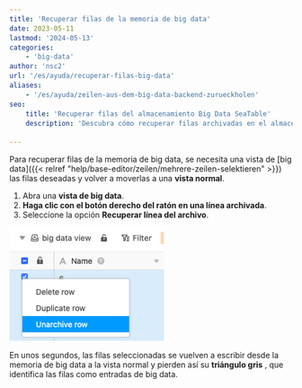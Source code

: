 ```yaml
---
title: 'Recuperar filas de la memoria de big data'
date: 2023-05-11
lastmod: '2024-05-13'
categories:
    - 'big-data'
author: 'nsc2'
url: '/es/ayuda/recuperar-filas-big-data'
aliases:
    - '/es/ayuda/zeilen-aus-dem-big-data-backend-zurueckholen'
seo:
    title: 'Recuperar filas del almacenamiento Big Data SeaTable'
    description: 'Descubra cómo recuperar filas archivadas en el almacenamiento Big Data de SeaTable y devolverlas a vistas normales fácilmente.'

---
```


Para recuperar filas de la memoria de big data, se necesita una vista de [big data]({{< relref "help/base-editor/zeilen/mehrere-zeilen-selektieren" >}}) las filas deseadas y volver a moverlas a una **vista normal**.

1. Abra una **vista de big data**.
2. **Haga clic con el botón derecho del ratón en una línea archivada**.
3. Seleccione la opción **Recuperar línea del archivo**.

![Recuperar entradas del backend de Big Data](images/unarchive-rows-out-of-the-big-data-backend.png)

En unos segundos, las filas seleccionadas se vuelven a escribir desde la memoria de big data a la vista normal y pierden así su **triángulo gris** , que identifica las filas como entradas de big data.
